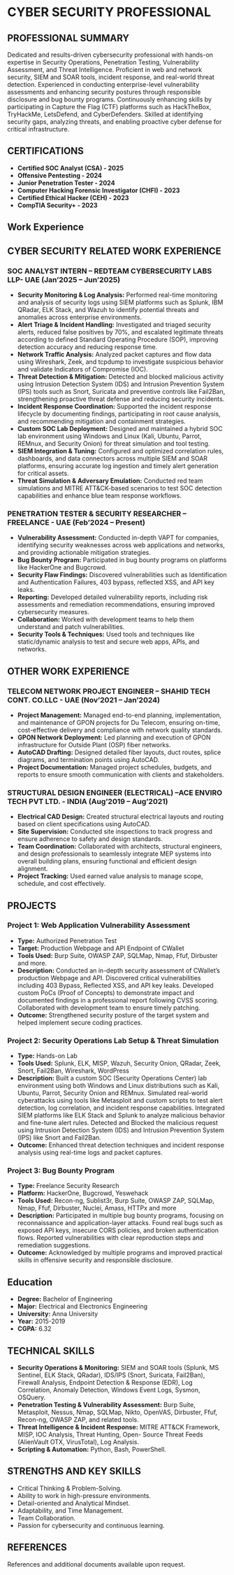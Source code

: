# CYBER SECURITY PROFESSIONAL

## PROFESSIONAL SUMMARY
Dedicated and results-driven cybersecurity professional with hands-on expertise in Security Operations, Penetration Testing, Vulnerability Assessment, and Threat Intelligence. Proficient in web and network security, SIEM and SOAR tools, incident response, and real-world threat detection. Experienced in conducting enterprise-level vulnerability assessments and enhancing security postures through responsible disclosure and bug bounty programs. Continuously enhancing skills by participating in Capture the Flag (CTF) platforms such as HackTheBox, TryHackMe, LetsDefend, and CyberDefenders. Skilled at identifying security gaps, analyzing threats, and enabling proactive cyber defense for critical infrastructure.

## CERTIFICATIONS
- **Certified SOC Analyst (CSA) - 2025**
- **Offensive Pentesting - 2024**
- **Junior Penetration Tester - 2024**
- **Computer Hacking Forensic Investigator (CHFI) - 2023**
- **Certified Ethical Hacker (CEH) - 2023**
- **CompTIA Security+ - 2023**

## Work Experience
## CYBER SECURITY RELATED WORK EXPERIENCE
### SOC ANALYST INTERN – REDTEAM CYBERSECURITY LABS LLP- UAE (Jan’2025 – Jun’2025)
- **Security Monitoring & Log Analysis:** Performed real-time monitoring and analysis of security logs using SIEM platforms such as Splunk, IBM QRadar, ELK Stack, and Wazuh to identify potential threats and anomalies across enterprise environments.
- **Alert Triage & Incident Handling:** Investigated and triaged security alerts, reduced false positives by 70%, and escalated legitimate threats according to defined Standard Operating Procedure (SOP), improving detection accuracy and reducing response time.
- **Network Traffic Analysis:** Analyzed packet captures and flow data using Wireshark, Zeek, and tcpdump to investigate suspicious behavior and validate Indicators of Compromise (IOC).
- **Threat Detection & Mitigation:** Detected and blocked malicious activity using Intrusion Detection System (IDS) and Intrusion Prevention System (IPS) tools such as Snort, Suricata and preventive controls like Fail2Ban, strengthening proactive threat defense and reducing security incidents.
- **Incident Response Coordination:** Supported the incident response lifecycle by documenting findings, participating in root cause analysis, and recommending mitigation and containment strategies.
- **Custom SOC Lab Deployment:** Designed and maintained a hybrid SOC lab environment using Windows and Linux (Kali, Ubuntu, Parrot, REMnux, and Security Onion) for threat simulation and tool testing.
- **SIEM Integration & Tuning:** Configured and optimized correlation rules, dashboards, and data connectors across multiple SIEM and SOAR platforms, ensuring accurate log ingestion and timely alert generation for critical assets.
- **Threat Simulation & Adversary Emulation:** Conducted red team simulations and MITRE ATT&CK-based scenarios to test SOC detection capabilities and enhance blue team response workflows.

### PENETRATION TESTER & SECURITY RESEARCHER – FREELANCE - UAE (Feb’2024 – Present)
- **Vulnerability Assessment:** Conducted in-depth VAPT for companies, identifying security weaknesses across web applications and networks, and providing actionable mitigation strategies.
- **Bug Bounty Program:** Participated in bug bounty programs on platforms like HackerOne and Bugcrowd.
- **Security Flaw Findings:** Discovered vulnerabilities such as Identification and Authentication Failures, 403 bypass, reflected XSS, and API key leaks.
- **Reporting:** Developed detailed vulnerability reports, including risk assessments and remediation recommendations, ensuring improved cybersecurity measures.
- **Collaboration:** Worked with development teams to help them understand and patch vulnerabilities.
- **Security Tools & Techniques:** Used tools and techniques like static/dynamic analysis to test and secure web apps, APIs, and networks.


## OTHER WORK EXPERIENCE
### TELECOM NETWORK PROJECT ENGINEER – SHAHID TECH CONT. CO.LLC - UAE (Nov’2021 – Jan’2024)
- **Project Management:** Managed end-to-end planning, implementation, and maintenance of GPON projects for Du Telecom, ensuring on-time, cost-effective delivery and compliance with network quality standards.
- **GPON Network Deployment:** Led planning and execution of GPON infrastructure for Outside Plant (OSP) fiber networks.
- **AutoCAD Drafting:** Designed detailed fiber layouts, duct routes, splice diagrams, and termination points using AutoCAD.
- **Project Documentation:** Managed project schedules, budgets, and reports to ensure smooth communication with clients and stakeholders.

### STRUCTURAL DESIGN ENGINEER (ELECTRICAL) –ACE ENVIRO TECH PVT LTD. - INDIA (Aug’2019 – Aug’2021)
- **Electrical CAD Design:** Created structural electrical layouts and routing based on client specifications using AutoCAD.
- **Site Supervision:** Conducted site inspections to track progress and ensure adherence to safety and design standards.
- **Team Coordination:** Collaborated with architects, structural engineers, and design professionals to seamlessly integrate MEP systems into overall building plans, ensuring functional and efficient design alignment.
- **Project Tracking:** Used earned value analysis to manage scope, schedule, and cost effectively.

## PROJECTS
### **Project 1:** Web Application Vulnerability Assessment
- **Type:** Authorized Penetration Test
- **Target:** Production Webpage and API Endpoint of CWallet
- **Tools Used:** Burp Suite, OWASP ZAP, SQLMap, Nmap, Ffuf, Dirbuster and more.
- **Description:**
Conducted an in-depth security assessment of CWallet’s production Webpage and API. Discovered critical vulnerabilities including 403 Bypass, Reflected XSS, and API key leaks. Developed custom PoCs (Proof of Concepts) to demonstrate impact and documented findings in a professional report following CVSS scoring. Collaborated with development team to ensure timely patching.
- **Outcome:** Strengthened security posture of the target system and helped implement secure coding practices.

### **Project 2:** Security Operations Lab Setup & Threat Simulation
- **Type:** Hands-on Lab
- **Tools Used:** Splunk, ELK, MISP, Wazuh, Security Onion, QRadar, Zeek, Snort, Fail2Ban, Wireshark, WordPress
- **Description:**
Built a custom SOC (Security Operations Center) lab environment using both Windows and Linux distributions such as Kali, Ubuntu, Parrot, Security Onion and REMnux. Simulated real-world cyberattacks using tools like Metasploit and custom scripts to test alert detection, log correlation, and incident response capabilities. Integrated SIEM platforms like ELK Stack and Splunk to analyze malicious behavior and fine-tune alert rules. Detected and Blocked the malicious request using Intrusion Detection System (IDS) and Intrusion Prevention System (IPS) like Snort and Fail2Ban.
- **Outcome:** Enhanced threat detection techniques and incident response analysis using real-time logs and packet captures.

### **Project 3:** Bug Bounty Program
- **Type:** Freelance Security Research
- **Platform:** HackerOne, Bugcrowd, Yeswehack
- **Tools Used:** Recon-ng, Sublist3r, Burp Suite, OWASP ZAP, SQLMap, Nmap, Ffuf, Dirbuster, Nuclei, Amass, HTTPx and more
- **Description:**
Participated in multiple bug bounty programs, focusing on reconnaissance and application-layer attacks. Found real bugs such as exposed API keys, insecure CORS policies, and broken authentication flows. Reported vulnerabilities with clear reproduction steps and remediation suggestions.
- **Outcome:** Acknowledged by multiple programs and improved practical skills in offensive security and responsible disclosure.

## Education
- **Degree:** Bachelor of Engineering
- **Major:** Electrical and Electronics Engineering
- **University:** Anna University
- **Year:** 2015-2019
- **CGPA:** 6.32

## TECHNICAL SKILLS
- **Security Operations & Monitoring:** SIEM and SOAR tools (Splunk, MS Sentinel, ELK Stack, QRadar), IDS/IPS (Snort, Suricata, Fail2Ban), Firewall Analysis, Endpoint Detection & Response (EDR), Log Correlation, Anomaly Detection, Windows Event Logs, Sysmon, OSQuery.
- **Penetration Testing & Vulnerability Assessment:** Burp Suite, Metasploit, Nessus, Nmap, SQLMap, Nikto, OpenVAS, Dirbuster, Ffuf, Recon-ng, OWASP ZAP, and related tools.
- **Threat Intelligence & Incident Response:** MITRE ATT&CK Framework, MISP, IOC Analysis, Threat Hunting, Open- Source Threat Feeds (AlienVault OTX, VirusTotal), Log Analysis.
- **Scripting & Automation:** Python, Bash, PowerShell.

## STRENGTHS AND KEY SKILLS
- Critical Thinking & Problem-Solving.
- Ability to work in high-pressure environments.
- Detail-oriented and Analytical Mindset.
- Adaptability, and Time Management.
- Team Collaboration.
- Passion for cybersecurity and continuous learning.

## REFERENCES
References and additional documents available upon request.
